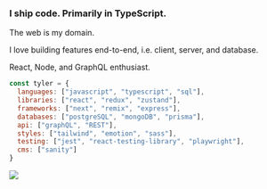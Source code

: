 ### I ship code. Primarily in TypeScript.

The web is my domain.

I love building features end-to-end, i.e. client, server, and database.

React, Node, and GraphQL enthusiast.

```javascript
const tyler = {
  languages: ["javascript", "typescript", "sql"],
  libraries: ["react", "redux", "zustand"],
  frameworks: ["next", "remix", "express"],
  databases: ["postgreSQL", "mongoDB", "prisma"],
  api: ["graphQL", "REST"],
  styles: ["tailwind", "emotion", "sass"],
  testing: ["jest", "react-testing-library", "playwright"],
  cms: ["sanity"]
}
```

<a href="https://linkedin.com/in/tylerbrowndev/"><img src="https://img.shields.io/badge/LinkedIn-0077B5?style=for-the-badge&logo=linkedin&logoColor=white" /></a>

